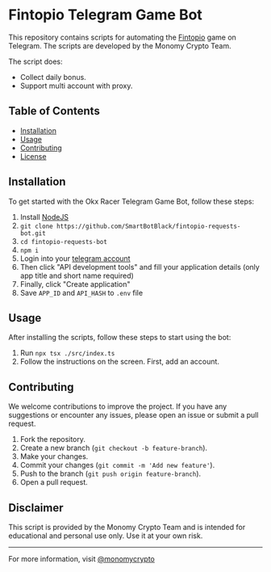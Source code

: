# Fintopio Telegram Game Bot

This repository contains scripts for automating the [Fintopio](https://fintop.io/6fZvhdh) game on Telegram. The scripts are developed by the Monomy Crypto Team.

The script does:
- Collect daily bonus.
- Support multi account with proxy.

## Table of Contents
- [Installation](#installation)
- [Usage](#usage)
- [Contributing](#contributing)
- [License](#license)

## Installation

To get started with the Okx Racer Telegram Game Bot, follow these steps:

1. Install [NodeJS](https://nodejs.org/en)
2. `git clone https://github.com/SmartBotBlack/fintopio-requests-bot.git`
3. `cd fintopio-requests-bot`
4. `npm i`
5. Login into your [telegram account](https://my.telegram.org/)
6. Then click "API development tools" and fill your application details (only app title and short name required)
7. Finally, click "Create application"
8. Save `APP_ID` and `API_HASH` to `.env` file

## Usage

After installing the scripts, follow these steps to start using the bot:

1. Run `npx tsx ./src/index.ts`
2. Follow the instructions on the screen. First, add an account.

## Contributing

We welcome contributions to improve the project. If you have any suggestions or encounter any issues, please open an issue or submit a pull request.

1. Fork the repository.
2. Create a new branch (`git checkout -b feature-branch`).
3. Make your changes.
4. Commit your changes (`git commit -m 'Add new feature'`).
5. Push to the branch (`git push origin feature-branch`).
6. Open a pull request.

## Disclaimer

This script is provided by the Monomy Crypto Team and is intended for educational and personal use only. Use it at your own risk.

---

For more information, visit [@monomycrypto](https://t.me/monomycrypto)
